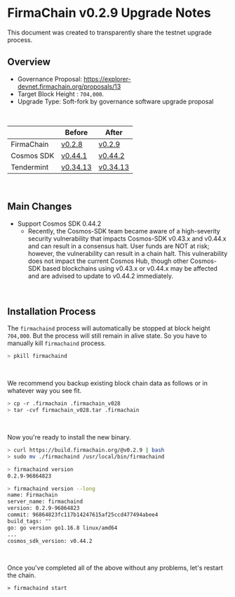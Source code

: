 # FirmaChain v0.2.9 Upgrade Notes

This document was created to transparently share the testnet upgrade process.

## Overview

- Governance Proposal: https://explorer-devnet.firmachain.org/proposals/13
- Target Block Height : `704,000`.
- Upgrade Type: Soft-fork by governance software upgrade proposal

</br>

| |Before|After|
|--------|-----------|-----------|
|FirmaChain|[v0.2.8](https://github.com/firmachain/firmachain/releases/tag/v0.2.8)|[v0.2.9](https://github.com/firmachain/firmachain/releases/tag/v0.2.9)|
|Cosmos SDK|[v0.44.1](https://github.com/cosmos/cosmos-sdk/releases/tag/v0.44.1)|[v0.44.2](https://github.com/cosmos/cosmos-sdk/releases/tag/v0.44.2)|
|Tendermint|[v0.34.13](https://github.com/tendermint/tendermint/releases/tag/v0.34.13)|[v0.34.13](https://github.com/tendermint/tendermint/releases/tag/v0.34.13)|


</br>

## Main Changes

- Support Cosmos SDK 0.44.2
    - Recently, the Cosmos-SDK team became aware of a high-severity security vulnerability that impacts Cosmos-SDK v0.43.x and v0.44.x and can result in a consensus halt. User funds are NOT at risk; however, the vulnerability can result in a chain halt. This vulnerability does not impact the current Cosmos Hub, though other Cosmos-SDK based blockchains using v0.43.x or v0.44.x may be affected and are advised to update to v0.44.2 immediately.


</br>

## Installation Process

 The `firmachaind` process will automatically be stopped at block height `704,000`. But the process will still remain in alive state. So you have to manually kill `firmachaind` process.

```bash
> pkill firmachaind
```

</br>

We recommend you backup existing block chain data as follows or in whatever way you see fit. 
```bash
> cp -r .firmachain .firmachain_v028
> tar -cvf firmachain_v028.tar .firmachain
```

</br>

Now you're ready to install the new binary.

```bash
> curl https://build.firmachain.org/@v0.2.9 | bash
> sudo mv ./firmachaind /usr/local/bin/firmachaind

> firmachaind version
0.2.9-96864823

> firmachaind version --long
name: Firmachain
server_name: firmachaind
version: 0.2.9-96864823
commit: 96864823fc117b14247615af25ccd477494abee4
build_tags: ""
go: go version go1.16.8 linux/amd64
...
cosmos_sdk_version: v0.44.2
```

</br>

Once you've completed all of the above without any problems, let's restart the chain.

```
> firmachaind start
```
